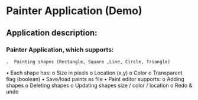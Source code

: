 # Painter Application (Demo)

## Application description:

### Painter Application, which supports:
	.  Painting shapes (Rectangle, Square ,Line, Circle, Triangle)
  •	Each shape has:
    o	Size in pixels
    o	Location (x,y)
    o	Color
    o	Transparent flag  (boolean)
  •	Save/load paints as file
  •	Paint editor supports:
    o	Adding shapes
    o	Deleting shapes
    o	Updating shapes size / color / location
    o	Redo & undo
